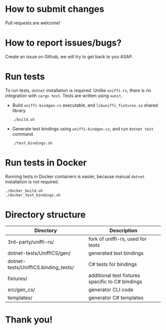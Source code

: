 # How to submit changes

Pull requests are welcome!

# How to report issues/bugs?

Create an issue on Github, we will try to get back to you ASAP.

# Run tests

To run tests, `dotnet` installation is required. Unlike `uniffi-rs`, there is no integration with
`cargo test`. Tests are written using `xunit`.

- Build `uniffi-bindgen-cs` executable, and `libuniffi_fixtures.so` shared library.
    ```
    ./build.sh
    ```

- Generate test bindings using `uniffi-bindgen-cs`, and run `dotnet test` command.
    ```
    ./test_bindings.sh
    ```

# Run tests in Docker

Running tests in Docker containers is easier, because manual `dotnet` installation is not required.

```
./docker_build.sh
./docker_test_bindings.sh
```

# Directory structure

| Directory                                | Description                                      |
|------------------------------------------|--------------------------------------------------|
| 3rd-party/uniffi-rs/                     | fork of uniffi-rs, used for tests                |
| dotnet-tests/UniffiCS/gen/               | generated test bindings                          |
| dotnet-tests/UniffiCS.binding_tests/     | C# tests for bindings                            |
| fixtures/                                | additional test fixtures specific to C# bindings |
| src/gen_cs/                              | generator CLI code                               |
| templates/                               | generator C# templates                           |


# Thank you!
